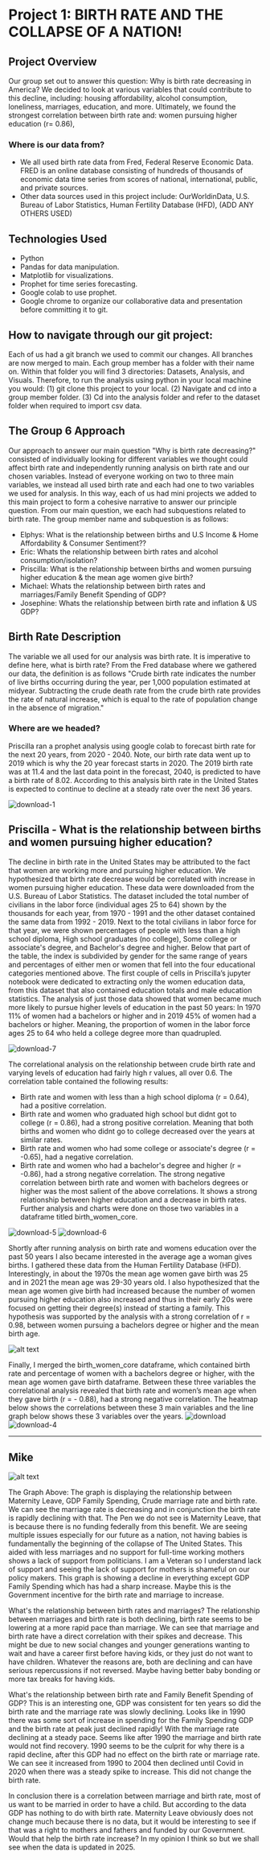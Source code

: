 # Project 1: BIRTH RATE AND THE COLLAPSE OF A NATION!

## Project Overview 
Our group set out to answer this question: Why is birth rate decreasing in America? We decided to look at various variables that could contribute to this decline, including: housing affordability, alcohol consumption, loneliness, marriages, education, and more. Ultimately, we found the strongest correlation between birth rate and:  women pursuing higher education (r= 0.86), 

### Where is our data from?
- We all used birth rate data from Fred, Federal Reserve Economic Data. FRED is an online database consisting of hundreds of thousands of economic data time series from scores of national, international, public, and private sources.
- Other data sources used in this project include: OurWorldinData, U.S. Bureau of Labor Statistics, Human Fertility Database (HFD), (ADD ANY OTHERS USED)

## Technologies Used
- Python
- Pandas for data manipulation.
- Matplotlib for visualizations.
- Prophet for time series forecasting.
- Google colab to use prophet.
- Google chrome to organize our collaborative data and presentation before committing it to git. 

## How to navigate through our git project: 
Each of us had a git branch we used to commit our changes. All branches are now merged to main. Each group member has a folder with their name on. Within that folder you will find 3 directories: Datasets, Analysis, and Visuals. Therefore, to run the analysis using python in your local machine you would: (1) git clone this project to your local. (2) Navigate and cd into a group member folder. (3) Cd into the analysis folder and refer to the dataset folder when required to import csv data. 

## The Group 6 Approach 
Our approach to answer our main question "Why is birth rate decreasing?" consisted of individually looking for different variables we thought could affect birth rate and independently running analysis on birth rate and our chosen variables. Instead of everyone working on two to three main variables, we instead all used birth rate and each had one to two variables we used for analysis. In this way, each of us had mini projects we added to this main project to form a cohesive narrative to answer our principle question. From our main question, we each had subquestions related to birth rate. The group member name and subquestion is as follows: 
- Elphys: What is the relationship between births and U.S Income & Home Affordability & Consumer Sentiment??
- Eric: Whats the relationship between birth rates and alcohol consumption/isolation?
- Priscilla: What is the relationship between births and women pursuing higher education & the mean age women give birth?
- Michael: Whats the relationship between birth rates and marriages/Family Benefit Spending of GDP?
- Josephine: Whats the relationship between birth rate and inflation & US GDP? 


## Birth Rate Description 
The variable we all used for our analysis was birth rate. It is imperative to define here, what is birth rate? From the Fred database where we gathered our data, the definition is as follows "Crude birth rate indicates the number of live births occurring during the year, per 1,000 population estimated at midyear. Subtracting the crude death rate from the crude birth rate provides the rate of natural increase, which is equal to the rate of population change in the absence of migration." 
### Where are we headed?
Priscilla ran a prophet analysis using google colab to forecast birth rate for the next 20 years, from 2020 - 2040. Note, our birth rate data went up to 2019 which is why the 20 year forecast starts in 2020. The 2019 birth rate was at 11.4 and the last data point in the forecast, 2040, is predicted to have a birth rate of 8.02. According to this analysis birth rate in the United States is expected to continue to decline at a steady rate over the next 36 years. 

![download-1](https://github.com/ElphysAlvarez01/Project1/assets/162905470/9511eb7a-550b-4e6e-b3f7-7fa8dbb00265)

## Priscilla - What is the relationship between births and women pursuing higher education?
The decline in birth rate in the United States may be attributed to the fact that women are working more and pursuing higher education. We hypothesized that birth rate decrease would be correlated with increase in women pursuing higher education. These data were downloaded from the  U.S. Bureau of Labor Statistics. The dataset included the total number of civilians in the labor force (individual ages 25 to 64) shown by the thousands for each year, from 1970 - 1991 and the other dataset contained the same data from 1992 - 2019. Next to the total civilians in labor force for that year, we were shown percentages of people with less than a high school diploma, High school graduates (no college), Some college or associate's degree, and Bachelor's degree and higher. Below that part of the table, the index is subdivided by gender for the same range of years and percentages of either men or women that fell into the four educational categories mentioned above. The first couple of cells in Priscilla’s jupyter notebook were dedicated to extracting only the women education data, from this dataset that also contained education totals and male education statistics. The analysis of just those data showed that women became much more likely to pursue higher levels of education in the past 50 years: In 1970 11% of women had a bachelors or higher and in 2019 45% of women had a bachelors or higher. Meaning, the proportion of women in the labor force ages 25 to 64 who held a college degree more than quadrupled. 

![download-7](https://github.com/ElphysAlvarez01/Project1/assets/162905470/d00c8155-c484-46e3-9a38-6e3c7282c43b)

The correlational analysis on the relationship between crude birth rate and varying levels of education had fairly high r values, all over 0.6. The correlation table contained the following results: 
- Birth rate and women with less than a high school diploma (r = 0.64), had a positive correlation. 
- Birth rate and women who graduated high school but didnt got to college (r = 0.86), had a strong positive correlation. Meaning that both births and women who didnt go to college decreased over the years at similar rates. 
- Birth rate and women who had some college or associate's degree (r = -0.65), had a negative correlation. 
- Birth rate and women who had a bachelor's degree and higher (r = -0.86), had a strong negative correlation.
The strong negative correlation between birth rate and women with bachelors degrees or higher was the most salient of the above correlations. It shows a strong relationship between higher education and a decrease in birth rates. Further analysis and charts were done on those two variables in a dataframe titled birth_women_core. 

![download-5](https://github.com/ElphysAlvarez01/Project1/assets/162905470/9c3beed9-d14a-4d95-91dc-e452d72cb0f5)
![download-6](https://github.com/ElphysAlvarez01/Project1/assets/162905470/b48e90fd-1003-4200-b7a8-6b6c911be85b)

Shortly after running analysis on birth rate and womens education over the past 50 years I also became interested in the average age a woman gives births. I gathered these data from the Human Fertility Database (HFD). Interestingly, in about the 1970s the mean age women gave birth was 25 and in 2021 the mean age was 29-30 years old. I also hypothesized that the mean age women give birth had increased because the number of women pursuing higher education also increased and thus in their early 20s were focused on getting their degree(s) instead of starting a family. This hypothesis was supported by the analysis with a strong correlation of r = 0.98, between women pursuing a bachelors degree or higher and the mean birth age.

![alt text](Images/MeanAgeatbirthdegree.PNG)

Finally, I merged the birth_women_core dataframe, which contained birth rate and percentage of women with a bachelors degree or higher, with the mean age women gave birth dataframe. Between these three variables the correlational analysis revealed that birth rate and women’s mean age when they gave birth (r = - 0.88), had a strong negative correlation. The heatmap below shows the correlations between these 3 main variables and the line graph below shows these 3 variables over the years. 
![download](https://github.com/ElphysAlvarez01/Project1/assets/162905470/47d061db-1223-4189-9aef-56d0425eecc8)
![download-4](https://github.com/ElphysAlvarez01/Project1/assets/162905470/d76edbf6-e679-4990-a36f-f0f4108f4df3)


--------------------------------------------------------------------------------------------------------------------------------------------------------------------------------------------------------------------------------------------------------------------------
## Mike 

![alt text](Images/chartGDP.PNG)

The Graph Above:
The graph is displaying the relationship between Maternity Leave, GDP Family Spending, Crude marriage rate and birth rate. We can see the marriage rate is decreasing and in conjunction the birth rate is rapidly declining with that. The Pen we do not see is Maternity Leave, that is because there is no funding federally from this benefit. We are seeing multiple issues especially for our future as a nation, not having babies is fundamentally the beginning of the collapse of The United States. This aided with less marriages and no support for full-time working mothers shows a lack of support from politicians. I am a Veteran so I understand lack of support and seeing the lack of support for mothers is shameful on our policy makers. This graph is showing a decline in everything except GDP Family Spending which has had a sharp increase. Maybe this is the Government incentive for the birth rate and marriage to increase.

What's the relationship between birth rates and marriages? 
The relationship between marriages and birth rate is both declining, birth rate seems to be lowering at a more rapid pace than marriage. We can see that marriage and birth rate have a direct correlation with their spikes and decrease. This might be due to new social changes and younger generations wanting to wait and have a career first before having kids, or they just do not want to have children. Whatever the reasons are, both are declining and can have serious repercussions if not reversed. Maybe having better baby bonding or more tax breaks for having kids. 

What's the relationship between birth rate and Family Benefit Spending of GDP? 
This is an interesting one, GDP was consistent for ten years so did the birth rate and the marriage rate was slowly declining. Looks like in 1990 there was some sort of increase in spending for the Family Spending GDP and the birth rate at peak just declined rapidly! With the marriage rate declining at a steady pace. Seems like after 1990 the marriage and birth rate would not find recovery. 1990 seems to be the culprit for why there is a rapid decline, after this GDP had no effect on the birth rate or marriage rate. We can see it increased from 1990 to 2004 then declined until Covid in 2020 when there was a steady spike to increase. This did not change the birth rate. 

In conclusion there is a correlation between marriage and birth rate, most of us want to be married in order to have a child. But according to the data GDP has nothing to do with birth rate. Maternity Leave obviously does not change much because there is no data, but it would be interesting to see if that was a right to mothers and fathers and funded by our Government. Would that help the birth rate increase? In my opinion I think so but we shall see when the data is updated in 2025. 
